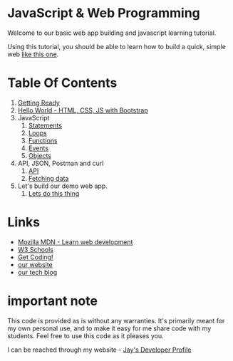 # JavaScript & Web Programming

Welcome to our basic web app building and javascript learning tutorial. 

Using this tutorial, you should be able to learn how to build a quick, simple web [like this one](https://github.com/Jay-study-nildana/tutorialfullwebappstages).

# Table Of Contents

1. [Getting Ready](https://medium.com/projectwt/getting-ready-for-your-coding-boot-camp-classes-c44d7f24d16b)
1. [Hello World - HTML, CSS, JS with Bootstrap](basicjs.md)
1. JavaScript 
    1. [Statements](Statements.md)
    1. [Loops](Loops.md)
    1. [Functions](Functions.md)
    1. [Events](Events.md)
    1. [Objects](Objects.md)
1. API, JSON, Postman and curl
    1. [API](API.md)
    1. [Fetching data](Asynchronous.md)
1. Let's build our demo web app.
    1. [Lets do this thing](fullwebapp.md)

# Links

* [Mozilla MDN - Learn web development](https://developer.mozilla.org/en-US/docs/Learn)
* [W3 Schools](https://www.w3schools.com)
* [Get Coding!](https://getcodingkids.com/missions/)
* [our website](https://baribasic.com/)
* [our tech blog](https://medium.com/projectwt)

# important note 

This code is provided as is without any warranties. It's primarily meant for my own personal use, and to make it easy for me share code with my students. Feel free to use this code as it pleases you.

I can be reached through my website - [Jay's Developer Profile](https://jay-study-nildana.github.io/developerprofile)